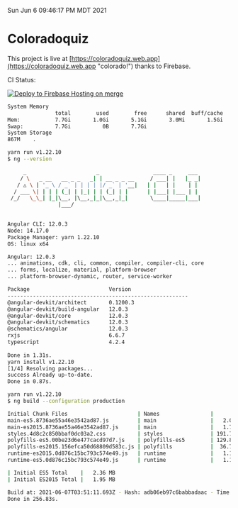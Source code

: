 Sun Jun  6 09:46:17 PM MDT 2021

# Coloradoquiz


This project is live at [https://coloradoquiz.web.app](https://coloradoquiz.web.app "colorado!") thanks to Firebase.

CI Status: 

[![Deploy to Firebase Hosting on merge](https://github.com/teamkushal/coloradoquiz/actions/workflows/firebase-hosting-merge.yml/badge.svg)](https://github.com/teamkushal/coloradoquiz/actions/workflows/firebase-hosting-merge.yml)

```bash
System Memory
               total        used        free      shared  buff/cache   available
Mem:           7.7Gi       1.0Gi       5.1Gi       3.0Mi       1.5Gi       6.3Gi
Swap:          7.7Gi          0B       7.7Gi
System Storage
867M	.
```
```bash
yarn run v1.22.10
$ ng --version

     _                      _                 ____ _     ___
    / \   _ __   __ _ _   _| | __ _ _ __     / ___| |   |_ _|
   / △ \ | '_ \ / _` | | | | |/ _` | '__|   | |   | |    | |
  / ___ \| | | | (_| | |_| | | (_| | |      | |___| |___ | |
 /_/   \_\_| |_|\__, |\__,_|_|\__,_|_|       \____|_____|___|
                |___/
    

Angular CLI: 12.0.3
Node: 14.17.0
Package Manager: yarn 1.22.10
OS: linux x64

Angular: 12.0.3
... animations, cdk, cli, common, compiler, compiler-cli, core
... forms, localize, material, platform-browser
... platform-browser-dynamic, router, service-worker

Package                         Version
---------------------------------------------------------
@angular-devkit/architect       0.1200.3
@angular-devkit/build-angular   12.0.3
@angular-devkit/core            12.0.3
@angular-devkit/schematics      12.0.3
@schematics/angular             12.0.3
rxjs                            6.6.7
typescript                      4.2.4
    
Done in 1.31s.
yarn install v1.22.10
[1/4] Resolving packages...
success Already up-to-date.
Done in 0.87s.
```
```bash
yarn run v1.22.10
$ ng build --configuration production

Initial Chunk Files                      | Names                |      Size
main-es5.8736ae55a46e3542ad87.js         | main                 |   2.04 MB
main-es2015.8736ae55a46e3542ad87.js      | main                 |   1.72 MB
styles.4d8c2c850bbaf0dc03a2.css          | styles               | 191.72 kB
polyfills-es5.00be23d6e477cacd97d7.js    | polyfills-es5        | 129.80 kB
polyfills-es2015.156efca50d68809d583c.js | polyfills            |  36.72 kB
runtime-es2015.0d876c15bc793c574e49.js   | runtime              |   1.15 kB
runtime-es5.0d876c15bc793c574e49.js      | runtime              |   1.15 kB

| Initial ES5 Total    |   2.36 MB
| Initial ES2015 Total |   1.95 MB

Build at: 2021-06-07T03:51:11.693Z - Hash: adb06eb97c6babbadaac - Time: 249233ms
Done in 256.83s.
```

